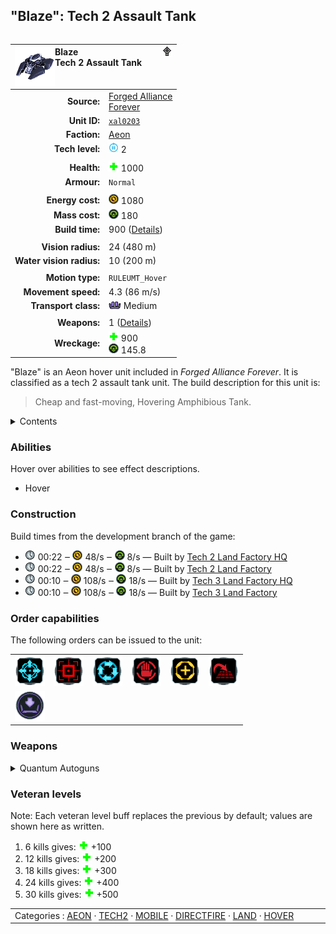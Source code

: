 "Blaze": Tech 2 Assault Tank
----
<table align="right">
    <thead>
        <tr>
            <th align="left" colspan="2">
                <img align="left" src="icons/units/XAL0203_icon.png" title="Blaze unit icon" /><img align="right" src="icons/strategicicons/icon_land2_directfire_rest.png" title="icon_land2_directfire" />Blaze<br />Tech 2 Assault Tank
            </th>
        </tr>
    </thead>
    <tbody>
        <tr>
            <td align="right"><strong>Source:</strong></td>
            <td><a href="Forged Alliance Forever">Forged Alliance<br />Forever</a></td>
        </tr>
        <tr>
            <td align="right"><strong>Unit ID:</strong></td>
            <td><a href="https://github.com/FAForever/fa/D:/faf-development/fa/units/XAL0203/XAL0203_unit.bp"><code>xal0203</code></a></td>
        </tr>
        <tr>
            <td align="right"><strong>Faction:</strong></td>
            <td><a href="_categories.AEON">Aeon</a></td>
        </tr>
        <tr>
            <td align="right"><strong>Tech level:</strong></td>
            <td><img src="icons/T2.png" title="Tech 2" /> 2</td>
        </tr>
        <tr><td align="center" colspan="2"></td></tr>
        <tr>
            <td align="right"><strong>Health:</strong></td>
            <td><img src="icons/health.png" title="Health" /> 1000</td>
        </tr>
        <tr>
            <td align="right"><strong>Armour:</strong></td>
            <td><code>Normal</code></td>
        </tr>
        <tr><td align="center" colspan="2"></td></tr>
        <tr>
            <td align="right"><strong>Energy cost:</strong></td>
            <td><img src="icons/energy.png" title="Energy" /> 1080</td>
        </tr>
        <tr>
            <td align="right"><strong>Mass cost:</strong></td>
            <td><img src="icons/mass.png" title="Mass" /> 180</td>
        </tr>
        <tr>
            <td align="right"><strong>Build time:</strong></td>
            <td>900 (<a href="#construction">Details</a>)</td>
        </tr>
        <tr><td align="center" colspan="2"></td></tr>
        <tr>
            <td align="right"><strong>Vision radius:</strong></td>
            <td> <span title="0.48 km, 0.30 mi">24 (480 m)</span></td>
        </tr>
        <tr>
            <td align="right"><strong>Water vision radius:</strong></td>
            <td> <span title="0.20 km, 0.12 mi">10 (200 m)</span></td>
        </tr>
        <tr><td align="center" colspan="2"></td></tr>
        <tr>
            <td align="right"><strong>Motion type:</strong></td>
            <td><code>RULEUMT_Hover</code></td>
        </tr>
        <tr>
            <td align="right"><strong>Movement speed:</strong></td>
            <td> <span title="310 km/h, 192 mph">4.3 (86 m/s)</span></td>
        </tr>
        <tr>
            <td align="right"><strong>Transport class:</strong></td>
            <td><img src="icons/attached.png" title="Attached" /> Medium</td>
        </tr>
        <tr><td align="center" colspan="2"></td></tr>
        <tr>
            <td align="right"><strong>Weapons:</strong></td>
            <td>1 (<a href="#weapons">Details</a>)</td>
        </tr>
        <tr>
            <td align="right"><strong>Wreckage:</strong></td>
            <td><img src="icons/health.png" title="Health" /> 900<br /><img src="icons/mass.png" title="Mass" /> 145.8</td>
        </tr>
    </tbody>
</table>

"Blaze" is an Aeon hover unit included in *Forged Alliance Forever*.
It is classified as a tech 2 assault tank unit.
The build description for this unit is:

<blockquote>Cheap and fast-moving, Hovering Amphibious Tank.</blockquote>

<details>
<summary>Contents</summary>

1. – <a href="#abilities">Abilities</a>
2. – <a href="#construction">Construction</a>
3. – <a href="#order-capabilities">Order capabilities</a>
4. – <a href="#weapons">Weapons</a>
5. – <a href="#veteran-levels">Veteran levels</a>
</details>

### Abilities
Hover over abilities to see effect descriptions.

* <span title="Can pass water and is immune to torpedoes">Hover</span>

### Construction
Build times from the development branch of the game:
* <img src="icons/time.png" title="Time" /> 00:22 ‒ <img src="icons/energy.png" title="Energy" /> 48/s ‒ <img src="icons/mass.png" title="Mass" /> 8/s — Built by <a href="UAB0201">Tech 2 Land Factory HQ</a>
* <img src="icons/time.png" title="Time" /> 00:22 ‒ <img src="icons/energy.png" title="Energy" /> 48/s ‒ <img src="icons/mass.png" title="Mass" /> 8/s — Built by <a href="ZAB9501">Tech 2 Land Factory</a>
* <img src="icons/time.png" title="Time" /> 00:10 ‒ <img src="icons/energy.png" title="Energy" /> 108/s ‒ <img src="icons/mass.png" title="Mass" /> 18/s — Built by <a href="UAB0301">Tech 3 Land Factory HQ</a>
* <img src="icons/time.png" title="Time" /> 00:10 ‒ <img src="icons/energy.png" title="Energy" /> 108/s ‒ <img src="icons/mass.png" title="Mass" /> 18/s — Built by <a href="ZAB9601">Tech 3 Land Factory</a>

### Order capabilities
The following orders can be issued to the unit:
<table>
<td><img float="left" src="icons/orders/move.png" title="Move" /></td>
<td><img float="left" src="icons/orders/attack.png" title="Attack
Left click for attack order. Right click to toggle target priorities for sniping." /></td>
<td><img float="left" src="icons/orders/patrol.png" title="Patrol" /></td>
<td><img float="left" src="icons/orders/stop.png" title="Stop" /></td>
<td><img float="left" src="icons/orders/guard.png" title="Assist" /></td>
<td><img float="left" src="icons/orders/stand-ground.png" title="Fire State" /></td>
<tr>
<td><img float="left" src="icons/orders/load.png" title="Call Transport
Load into or onto another unit" /></td>
</table>

### Weapons
<details>
<summary>Quantum Autoguns</summary>
<p>
    <table>
        <tr>
            <td align="right"><strong>Target type:</strong></td>
            <td><code>RULEWTT_Unit</code><br />(Anti-Surface)</td>
        </tr>
        <tr>
            <td align="right"><strong>Projectile:</strong></td>
            <td><a href="Projectiles#adf-quatum-auto-gun-01"><code>ADFQuatumAutoGun01</code></a></td>
        </tr>
        <tr>
            <td align="right"><strong>DPS estimate:</strong></td>
            <td>50 <span title="Note: This only counts listed stats.">(<u>?</u>)</span></td>
        </tr>
        <tr>
            <td align="right"><strong>Damage:</strong></td>
            <td>15 <span title="Note: This doesn't count some scripted effects.">(<u>?</u>)</span></td>
        </tr>
        <tr>
            <td align="right"><strong>Damage radius:</strong></td>
            <td>0</td>
        </tr>
        <tr>
            <td align="right"><strong>Damage type:</strong></td>
            <td><code>Normal</code></td>
        </tr>
        <tr>
            <td align="right"><strong>Max range:</strong></td>
            <td> <span title="0.48 km, 0.30 mi">24 (480 m)</span></td>
        </tr>
        <tr>
            <td align="right"><strong>Firing cycle:</strong></td>
            <td>Once every 0.3s <span title="Note: This doesn't count additional delays such as charging, reloading, and others.">(<u>?</u>)</span></td>
        </tr>
    </table>
</p>
</details>


### Veteran levels
Note: Each veteran level buff replaces the previous by default; values are shown here as written.

1. 6 kills gives: <img src="icons/health.png" title="Health" /> +100
2. 12 kills gives: <img src="icons/health.png" title="Health" /> +200
3. 18 kills gives: <img src="icons/health.png" title="Health" /> +300
4. 24 kills gives: <img src="icons/health.png" title="Health" /> +400
5. 30 kills gives: <img src="icons/health.png" title="Health" /> +500

<table align="center">
<td width="1215px">Categories : 
<a href="_categories.AEON">AEON</a> · 
<a href="_categories.TECH2">TECH2</a> · 
<a href="_categories.MOBILE">MOBILE</a> · 
<a href="_categories.DIRECTFIRE">DIRECTFIRE</a> · 
<a href="_categories.LAND">LAND</a> · 
<a href="_categories.HOVER">HOVER</a></td>
</table>
